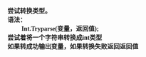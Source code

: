 <html>

<head>
<meta http-equiv=Content-Type content="text/html; charset=gb2312">
<meta name=Generator content="Microsoft Word 15 (filtered)">
<style>
<!--
 /* Font Definitions */
 @font-face
	{font-family:宋体;
	panose-1:2 1 6 0 3 1 1 1 1 1;}
@font-face
	{font-family:"Cambria Math";
	panose-1:2 4 5 3 5 4 6 3 2 4;}
@font-face
	{font-family:Calibri;
	panose-1:2 15 5 2 2 2 4 3 2 4;}
@font-face
	{font-family:"\@宋体";
	panose-1:2 1 6 0 3 1 1 1 1 1;}
 /* Style Definitions */
 p.MsoNormal, li.MsoNormal, div.MsoNormal
	{margin:0cm;
	margin-bottom:.0001pt;
	text-align:justify;
	text-justify:inter-ideograph;
	font-size:10.5pt;
	font-family:"Calibri","sans-serif";}
.MsoChpDefault
	{font-family:"Calibri","sans-serif";}
 /* Page Definitions */
 @page WordSection1
	{size:595.3pt 841.9pt;
	margin:72.0pt 90.0pt 72.0pt 90.0pt;
	layout-grid:15.6pt;}
div.WordSection1
	{page:WordSection1;}
-->
</style>

</head>

<body lang=ZH-CN style='text-justify-trim:punctuation'>

<div class=WordSection1 style='layout-grid:15.6pt'>

<p class=MsoNormal><b><span style='font-family:宋体'>尝试转换类型。</span></b></p>

<p class=MsoNormal><b><span style='font-family:宋体'>语法：</span></b></p>

<p class=MsoNormal><b><span lang=EN-US>&nbsp;&nbsp;&nbsp;&nbsp;&nbsp;&nbsp;&nbsp;&nbsp; Int.Tryparse(</span></b><b><span
style='font-family:宋体'>变量，返回值</span><span lang=EN-US>);</span></b></p>

<p class=MsoNormal><b><span style='font-family:宋体'>尝试着将一个字符串转换成</span><span
lang=EN-US>int</span></b><b><span style='font-family:宋体'>类型</span></b></p>

<p class=MsoNormal><b><span style='font-family:宋体'>如果转成功输出变量，如果转换失败返回返回值</span></b></p>

</div>

</body>

</html>
